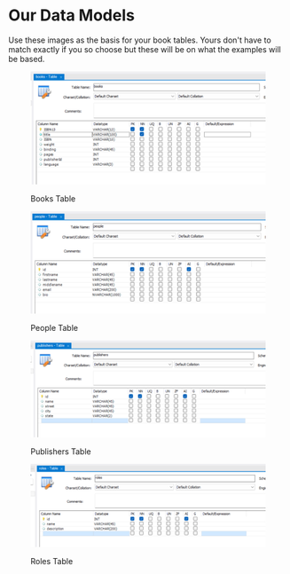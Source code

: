 # Our Data Models

Use these images as the basis for your book tables. Yours don't have to match exactly if you so choose but these will be on what the examples will be based.&#x20;



<figure><img src="../.gitbook/assets/image (1).png" alt=""><figcaption><p>Books Table</p></figcaption></figure>





<figure><img src="../.gitbook/assets/image (1) (1).png" alt=""><figcaption><p>People Table</p></figcaption></figure>



<figure><img src="../.gitbook/assets/image (2).png" alt=""><figcaption><p>Publishers Table</p></figcaption></figure>



<figure><img src="../.gitbook/assets/image (3).png" alt=""><figcaption><p>Roles Table</p></figcaption></figure>
